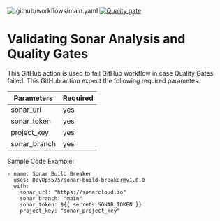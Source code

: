 ![.github/workflows/main.yaml](https://github.com/DevOps575/sonar-build-breaker/workflows/.github/workflows/main.yaml/badge.svg) [![Quality gate](https://sonarcloud.io/api/project_badges/quality_gate?project=sonar_test_github_project)](https://sonarcloud.io/dashboard?id=sonar_test_github_project)

# Validating Sonar Analysis and Quality Gates

This GitHub action is used to fail GitHub workflow in case Quality Gates failed. This GitHub action expect the following required parametes:

| Parameters   | Required | 
|--------------|----------|
| sonar_url    |   yes    |
| sonar_token  |   yes    |
| project_key  |   yes    |
| sonar_branch |   yes    |

Sample Code Example:

```
- name: Sonar Build Breaker
  uses: DevOps575/sonar-build-breaker@v1.0.0
  with:
    sonar_url: "https://sonarcloud.io"
    sonar_branch: "main"
    sonar_token: ${{ secrets.SONAR_TOKEN }}
    project_key: "sonar_project_key"
```
